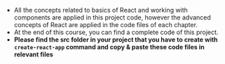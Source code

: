 - All the concepts related to basics of React and working with components are applied in this project code, however the advanced concepts of React are applied in the code files of each chapter.
- At the end of this course, you can find a complete code of this project.
- **Please find the src folder in your project that you have to create with `create-react-app` command and copy & paste these code files in relevant files**
